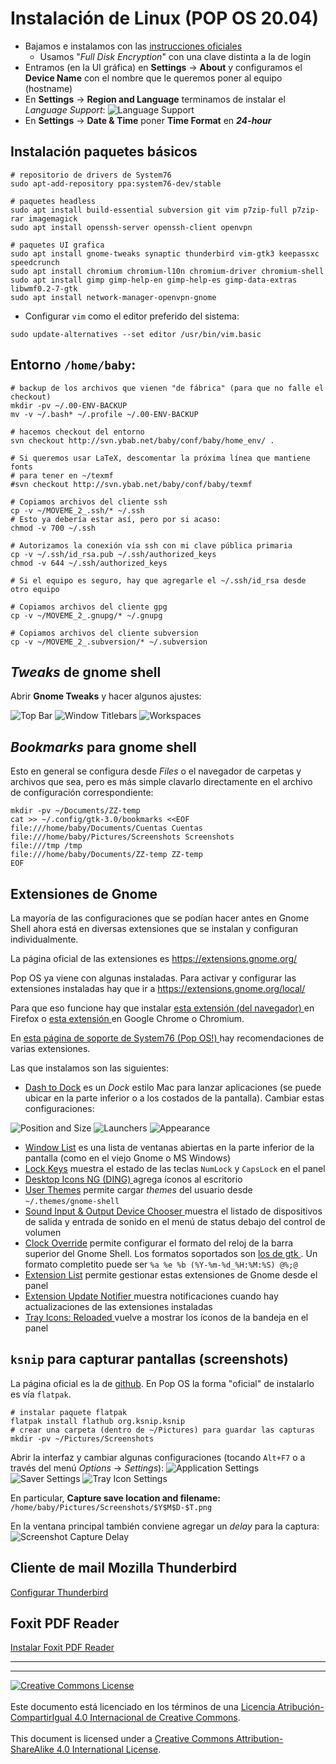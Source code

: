 # Instalación de Linux (POP OS 20.04)

* Bajamos e instalamos con las [instrucciones oficiales](
https://support.system76.com/articles/install-pop/)
  * Usamos "_Full Disk Encryption_" con una clave distinta a la de login
* Entramos (en la UI gráfica) en **Settings** &rarr; **About** y configuramos el
**Device Name** con el nombre que le queremos poner al equipo (hostname)
* En **Settings** &rarr; **Region and Language** terminamos de instalar el
_Language Support_:
![Language Support](img/pop-settings-language_support-pop2004.png)
* En **Settings** &rarr; **Date & Time** poner **Time Format** en **_24-hour_**


## Instalación paquetes básicos
```
# repositorio de drivers de System76
sudo apt-add-repository ppa:system76-dev/stable

# paquetes headless
sudo apt install build-essential subversion git vim p7zip-full p7zip-rar imagemagick
sudo apt install openssh-server openssh-client openvpn

# paquetes UI grafica
sudo apt install gnome-tweaks synaptic thunderbird vim-gtk3 keepassxc speedcrunch
sudo apt install chromium chromium-l10n chromium-driver chromium-shell
sudo apt install gimp gimp-help-en gimp-help-es gimp-data-extras libwmf0.2-7-gtk
sudo apt install network-manager-openvpn-gnome
```

* Configurar `vim` como el editor preferido del sistema:
```
sudo update-alternatives --set editor /usr/bin/vim.basic
```

## Entorno `/home/baby`:
```
# backup de los archivos que vienen "de fábrica" (para que no falle el checkout)
mkdir -pv ~/.00-ENV-BACKUP
mv -v ~/.bash* ~/.profile ~/.00-ENV-BACKUP

# hacemos checkout del entorno
svn checkout http://svn.ybab.net/baby/conf/baby/home_env/ .

# Si queremos usar LaTeX, descomentar la próxima línea que mantiene fonts
# para tener en ~/texmf
#svn checkout http://svn.ybab.net/baby/conf/baby/texmf

# Copiamos archivos del cliente ssh 
cp -v ~/MOVEME_2_.ssh/* ~/.ssh
# Esto ya debería estar así, pero por si acaso:
chmod -v 700 ~/.ssh

# Autorizamos la conexión vía ssh con mi clave pública primaria
cp -v ~/.ssh/id_rsa.pub ~/.ssh/authorized_keys
chmod -v 644 ~/.ssh/authorized_keys

# Si el equipo es seguro, hay que agregarle el ~/.ssh/id_rsa desde otro equipo

# Copiamos archivos del cliente gpg 
cp -v ~/MOVEME_2_.gnupg/* ~/.gnupg

# Copiamos archivos del cliente subversion 
cp -v ~/MOVEME_2_.subversion/* ~/.subversion
```
## _Tweaks_ de gnome shell
Abrir **Gnome Tweaks** y hacer algunos ajustes:

![Top Bar](img/tweaks-top_bar-pop2004.png)
![Window Titlebars](img/tweaks-window_titlebars-pop2004.png)
![Workspaces](img/tweaks-workspaces-pop2004.png)

## _Bookmarks_ para gnome shell
Esto en general se configura desde _Files_ o el navegador de carpetas y archivos
que sea, pero es más simple clavarlo directamente en el archivo de configuración
correspondiente:
```
mkdir -pv ~/Documents/ZZ-temp
cat >> ~/.config/gtk-3.0/bookmarks <<EOF
file:///home/baby/Documents/Cuentas Cuentas
file:///home/baby/Pictures/Screenshots Screenshots
file:///tmp /tmp
file:///home/baby/Documents/ZZ-temp ZZ-temp
EOF
```

## Extensiones de Gnome

La mayoría de las configuraciones que se podían hacer antes en Gnome Shell ahora
está en diversas extensiones que se instalan y configuran individualmente.

La página oficial de las extensiones es https://extensions.gnome.org/

Pop OS ya viene con algunas instaladas. Para activar y configurar las
extensiones instaladas hay que ir a https://extensions.gnome.org/local/

Para que eso funcione hay que instalar [esta extensión (del navegador)
](https://addons.mozilla.org/firefox/addon/gnome-shell-integration/) en Firefox
o [esta extensión
](https://chrome.google.com/webstore/detail/gnome-shell-integration/gphhapmejobijbbhgpjhcjognlahblep)
en Google Chrome o Chromium.

En [esta página de soporte de System76 (Pop OS!)
](https://support.system76.com/articles/customize-gnome/) hay recomendaciones de
varias extensiones.

Las que instalamos son las siguientes:

* [Dash to Dock](https://extensions.gnome.org/extension/307/dash-to-dock/) es un
_Dock_ estilo Mac para lanzar aplicaciones (se puede ubicar en la parte inferior 
o a los costados de la pantalla). Cambiar estas configuraciones:

![Position and Size](img/dash2dock-1-position_and_size-pop2004.png)
![Launchers](img/dash2dock-2-launchers-pop2004.png)
![Appearance](img/dash2dock-3-appearance-pop2004.png)

* [Window List](https://extensions.gnome.org/extension/602/window-list/) es una
lista de ventanas abiertas en la parte inferior de la pantalla (como en el viejo
Gnome o MS Windows)
* [Lock Keys](https://extensions.gnome.org/extension/36/lock-keys/) muestra el
estado de las teclas `NumLock` y `CapsLock` en el panel
* [Desktop Icons NG (DING)
](https://extensions.gnome.org/extension/2087/desktop-icons-ng-ding/) agrega
íconos al escritorio
* [User Themes](https://extensions.gnome.org/extension/19/user-themes/) permite
cargar _themes_ del usuario desde `~/.themes/gnome-shell`
* [Sound Input & Output Device Chooser
](https://extensions.gnome.org/extension/906/sound-output-device-chooser/) 
muestra el listado de dispositivos de salida y entrada de sonido en el menú de
status debajo del control de volumen
* [Clock Override](https://extensions.gnome.org/extension/1206/clock-override/)
permite configurar el formato del reloj de la barra superior del Gnome Shell.
Los formatos soportados son [los de gtk
](https://docs.gtk.org/glib/method.DateTime.format.html). Un formato completito
puede ser `%a %e %b (%Y-%m-%d_%H:%M:%S) @%;@`
* [Extension List](https://extensions.gnome.org/extension/3088/extension-list/)
permite gestionar estas extensiones de Gnome desde el panel
* [Extension Update Notifier
](https://extensions.gnome.org/extension/1166/extension-update-notifier/)
muestra notificaciones cuando hay actualizaciones de las extensiones instaladas
* [Tray Icons: Reloaded
](https://extensions.gnome.org/extension/2890/tray-icons-reloaded/) vuelve a 
mostrar los íconos de la bandeja en el panel


## `ksnip` para capturar pantallas (screenshots) 
La página oficial es la de [github](https://github.com/ksnip/ksnip).
En Pop OS la forma "oficial" de instalarlo es vía `flatpak`.
```
# instalar paquete flatpak
flatpak install flathub org.ksnip.ksnip
# crear una carpeta (dentro de ~/Pictures) para guardar las capturas
mkdir -pv ~/Pictures/Screenshots
```
Abrir la interfaz y cambiar algunas configuraciones (tocando `Alt+F7` o a través
del menú _Options_ &rarr; _Settings_):
![Application Settings](img/ksnip-settings-application-pop2004.png)
![Saver Settings](img/ksnip-settings-application-saver-pop2004.png)
![Tray Icon Settings](img/ksnip-settings-application-tray_icon-pop2004.png)

En particular, **Capture save location and filename:**
`/home/baby/Pictures/Screenshots/$Y$M$D-$T.png`

En la ventana principal también conviene agregar un _delay_ para la captura:
![Screenshot Capture Delay](img/ksnip-editor-capture_delay.png)

## Cliente de mail Mozilla Thunderbird

[Configurar Thunderbird](ConfigurarThunderbird.md)

## Foxit PDF Reader

[Instalar Foxit PDF Reader](ConfigurarFoxit.md)

___
<!-- LICENSE -->
___
<a rel="licencia" href="https://creativecommons.org/licenses/by-sa/4.0/deed.es">
<img alt="Creative Commons License" style="border-width:0"
src="https://i.creativecommons.org/l/by-sa/4.0/88x31.png" /></a>
<br /><br />
Este documento está licenciado en los términos de una <a rel="licencia"
href="https://creativecommons.org/licenses/by-sa/4.0/deed.es">
Licencia Atribución-CompartirIgual 4.0 Internacional de Creative Commons</a>.
<br /><br />
This document is licensed under a <a rel="license" 
href="https://creativecommons.org/licenses/by-sa/4.0/deed.en">
Creative Commons Attribution-ShareAlike 4.0 International License</a>.
<!-- END --> 

